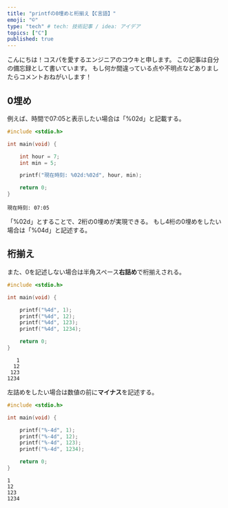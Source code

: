 ```yaml
---
title: "printfの0埋めと桁揃え【C言語】"
emoji: "©"
type: "tech" # tech: 技術記事 / idea: アイデア
topics: ["C"]
published: true
---
```


こんにちは！コスパを愛するエンジニアのコウキと申します。
この記事は自分の備忘録として書いています。
もし何か間違っている点や不明点などありましたらコメントおねがいします！

## 0埋め

例えば、時間で07:05と表示したい場合は「%02d」と記載する。

```C:printf.c
#include <stdio.h>

int main(void) {

    int hour = 7;
    int min = 5;

    printf("現在時刻: %02d:%02d", hour, min);

    return 0;
}
```

```
現在時刻: 07:05
```

「%02d」とすることで、2桁の0埋めが実現できる。
もし4桁の0埋めをしたい場合は「%04d」と記述する。

## 桁揃え

また、0を記述しない場合は半角スペース**右詰め**で桁揃えされる。

```C:spaceRightPrintf.c
#include <stdio.h>

int main(void) {

    printf("%4d", 1);
    printf("%4d", 12);
    printf("%4d", 123);
    printf("%4d", 1234);

    return 0;
}
```

```
   1
  12
 123
1234
```

左詰めをしたい場合は数値の前に**マイナス**を記述する。

```C:spaceLeftPrintf.c
#include <stdio.h>

int main(void) {

    printf("%-4d", 1);
    printf("%-4d", 12);
    printf("%-4d", 123);
    printf("%-4d", 1234);

    return 0;
}
```

```
1   
12  
123 
1234
```